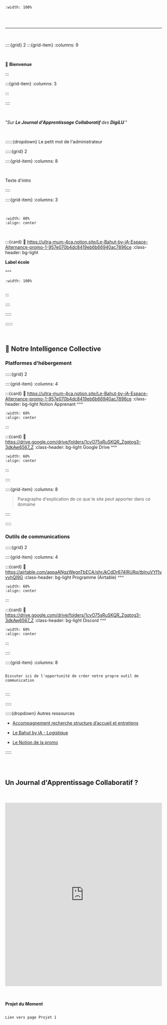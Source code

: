 
<br>
<br>

```{image} _static/Title/digital-learning-management.svg
:width: 100%


```

<br>

***

<br>

::::{grid} 2
:::{grid-item}
:columns: 9

<br>

<p class="p-emphase">👋 <strong>Bienvenue</strong></p>


:::

:::{grid-item}
:columns: 3


:::

::::


<br>

<p class="p-emphase2"><em>"Sur <strong> Le Journal d'Apprentissage Collaboratif </strong> des <strong>DigiLU </strong> </em>"</p>

<br>

::::::{dropdown} Le petit mot de l'administrateur

:::::{grid} 2

::::{grid-item}
:columns: 8

<br>

Texte d'intro

::::


::::{grid-item}
:columns: 3

<br>

```{image} _static/Images/profile-pic-round.png
:width: 80%
:align: center

```

<br>


:::{card}
:link: https://ultra-mum-4ca.notion.site/Le-Bahut-by-iA-Espace-Alternance-promo-1-957e070b4dc8419eb6b66940ac7896ce
:class-header: bg-light

**Label école** 

^^^

```{image} _static/Logo/label-emmaus.png
:width: 100%


```

:::

::::

:::::

::::::

<br>


<h2> 🧠 <strong> Notre Intelligence Collective </strong></h2>


<h3>Platformes d'hébergement</h3>

:::::{grid} 2

::::{grid-item}
:columns: 4


:::{card}
:link: https://ultra-mum-4ca.notion.site/Le-Bahut-by-iA-Espace-Alternance-promo-1-957e070b4dc8419eb6b66940ac7896ce
:class-header: bg-light
Notion Apprenant 
^^^


```{image} _static/svg-icons/Logiciels/notion-svgrepo-com.svg
:width: 60%
:align: center

```

:::

:::{card}
:link: https://drive.google.com/drive/folders/1cvO75sRuSKQR_Zgqtog3-3dkAw6567_Z
:class-header: bg-light
Google Drive 
^^^


```{image} _static/svg-icons/Logiciels/google-drive.svg
:width: 60%
:align: center

```

:::



::::

::::{grid-item}
:columns: 8

> Paragraphe d'explication de ce que le site peut apporter dans ce domaine

::::

:::::

<h3>Outils de communications</h3>



:::::{grid} 2

::::{grid-item}
:columns: 4

:::{card}
:link: https://airtable.com/appaANgzWegnTbECA/shrJkCdDr674IRURp/tblnuVYf1vvyhQl9G
:class-header: bg-light
Programme (Airtable) 
^^^


```{image} _static/svg-icons/Logiciels/airtable-svgrepo-com.svg
:width: 60%
:align: center

```

:::


:::{card}
:link: https://drive.google.com/drive/folders/1cvO75sRuSKQR_Zgqtog3-3dkAw6567_Z
:class-header: bg-light
Discord 
^^^


```{image} _static/Logo/discord-communication-interaction-message-network-svgrepo-com.svg
:width: 60%
:align: center

```

:::


::::

::::{grid-item}
:columns: 8


```{note} Et pourquoi pas quelque chose en plus ?

Discuter ici de l'opportunité de créer notre propre outil de communication


```



::::

:::::



:::::{dropdown} Autres ressources

- [Accompagnement recherche structure d’accueil et entretiens](https://sunset-whale-fef.notion.site/Le-Bahut-by-iA-Accompagnement-recherche-structure-d-accueil-et-entretiens-807d3f02919a4e70bf8f435a46322d0b)

- [Le Bahut by iA - Logistique](https://sunset-whale-fef.notion.site/Le-Bahut-by-iA-Logistique-fd24fb60aa0f467f80779df120401cfb)

- [Le Notion de la promo](https://ultra-mum-4ca.notion.site/Le-Bahut-by-iA-Espace-Alternance-promo-1-957e070b4dc8419eb6b66940ac7896ce)


:::::

<br>
<br>

<h2> Un Journal d'Apprentissage Collaboratif ? </h2>

<br>



<br>

<div style="width: 100%;"><div style="position: relative; padding-bottom: 116.67%; padding-top: 0; height: 0;"><iframe title="Introduction site Bahut" frameborder="0" width="1200" height="1300" style="position: absolute; top: 0; left: 0; width: 100%; height: 100%;" src="https://view.genially.com/670cf0893fdadb1a48abc7d6" type="text/html" allowscriptaccess="always" allowfullscreen="true" scrolling="yes" allownetworking="all"></iframe> </div> </div>

<br>
<br>

<p class="p-emphase"> <strong>Projet du Moment</strong></p>


```{note} 

Lien vers page Projet 1

```
